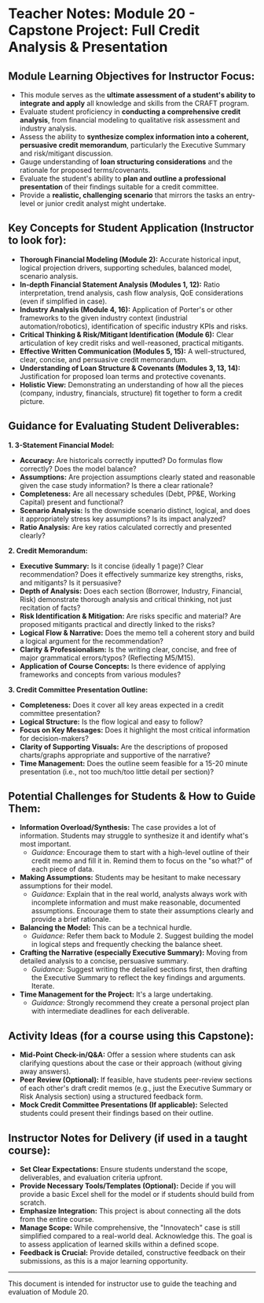 # Teacher Notes: Module 20 - Capstone Project: Full Credit Analysis & Presentation

## Module Learning Objectives for Instructor Focus:

*   This module serves as the **ultimate assessment of a student's ability to integrate and apply** all knowledge and skills from the CRAFT program.
*   Evaluate student proficiency in **conducting a comprehensive credit analysis**, from financial modeling to qualitative risk assessment and industry analysis.
*   Assess the ability to **synthesize complex information into a coherent, persuasive credit memorandum**, particularly the Executive Summary and risk/mitigant discussion.
*   Gauge understanding of **loan structuring considerations** and the rationale for proposed terms/covenants.
*   Evaluate the student's ability to **plan and outline a professional presentation** of their findings suitable for a credit committee.
*   Provide a **realistic, challenging scenario** that mirrors the tasks an entry-level or junior credit analyst might undertake.

## Key Concepts for Student Application (Instructor to look for):

*   **Thorough Financial Modeling (Module 2):** Accurate historical input, logical projection drivers, supporting schedules, balanced model, scenario analysis.
*   **In-depth Financial Statement Analysis (Modules 1, 12):** Ratio interpretation, trend analysis, cash flow analysis, QoE considerations (even if simplified in case).
*   **Industry Analysis (Module 4, 16):** Application of Porter's or other frameworks to the given industry context (industrial automation/robotics), identification of specific industry KPIs and risks.
*   **Critical Thinking & Risk/Mitigant Identification (Module 6):** Clear articulation of key credit risks and well-reasoned, practical mitigants.
*   **Effective Written Communication (Modules 5, 15):** A well-structured, clear, concise, and persuasive credit memorandum.
*   **Understanding of Loan Structure & Covenants (Modules 3, 13, 14):** Justification for proposed loan terms and protective covenants.
*   **Holistic View:** Demonstrating an understanding of how all the pieces (company, industry, financials, structure) fit together to form a credit picture.

## Guidance for Evaluating Student Deliverables:

**1. 3-Statement Financial Model:**
*   **Accuracy:** Are historicals correctly inputted? Do formulas flow correctly? Does the model balance?
*   **Assumptions:** Are projection assumptions clearly stated and reasonable given the case study information? Is there a clear rationale?
*   **Completeness:** Are all necessary schedules (Debt, PP&E, Working Capital) present and functional?
*   **Scenario Analysis:** Is the downside scenario distinct, logical, and does it appropriately stress key assumptions? Is its impact analyzed?
*   **Ratio Analysis:** Are key ratios calculated correctly and presented clearly?

**2. Credit Memorandum:**
*   **Executive Summary:** Is it concise (ideally 1 page)? Clear recommendation? Does it effectively summarize key strengths, risks, and mitigants? Is it persuasive?
*   **Depth of Analysis:** Does each section (Borrower, Industry, Financial, Risk) demonstrate thorough analysis and critical thinking, not just recitation of facts?
*   **Risk Identification & Mitigation:** Are risks specific and material? Are proposed mitigants practical and directly linked to the risks?
*   **Logical Flow & Narrative:** Does the memo tell a coherent story and build a logical argument for the recommendation?
*   **Clarity & Professionalism:** Is the writing clear, concise, and free of major grammatical errors/typos? (Reflecting M5/M15).
*   **Application of Course Concepts:** Is there evidence of applying frameworks and concepts from various modules?

**3. Credit Committee Presentation Outline:**
*   **Completeness:** Does it cover all key areas expected in a credit committee presentation?
*   **Logical Structure:** Is the flow logical and easy to follow?
*   **Focus on Key Messages:** Does it highlight the most critical information for decision-makers?
*   **Clarity of Supporting Visuals:** Are the descriptions of proposed charts/graphs appropriate and supportive of the narrative?
*   **Time Management:** Does the outline seem feasible for a 15-20 minute presentation (i.e., not too much/too little detail per section)?

## Potential Challenges for Students & How to Guide Them:

*   **Information Overload/Synthesis:** The case provides a lot of information. Students may struggle to synthesize it and identify what's most important.
    *   *Guidance:* Encourage them to start with a high-level outline of their credit memo and fill it in. Remind them to focus on the "so what?" of each piece of data.
*   **Making Assumptions:** Students may be hesitant to make necessary assumptions for their model.
    *   *Guidance:* Explain that in the real world, analysts always work with incomplete information and must make reasonable, documented assumptions. Encourage them to state their assumptions clearly and provide a brief rationale.
*   **Balancing the Model:** This can be a technical hurdle.
    *   *Guidance:* Refer them back to Module 2. Suggest building the model in logical steps and frequently checking the balance sheet.
*   **Crafting the Narrative (especially Executive Summary):** Moving from detailed analysis to a concise, persuasive summary.
    *   *Guidance:* Suggest writing the detailed sections first, then drafting the Executive Summary to reflect the key findings and arguments. Iterate.
*   **Time Management for the Project:** It's a large undertaking.
    *   *Guidance:* Strongly recommend they create a personal project plan with intermediate deadlines for each deliverable.

## Activity Ideas (for a course using this Capstone):

*   **Mid-Point Check-in/Q&A:** Offer a session where students can ask clarifying questions about the case or their approach (without giving away answers).
*   **Peer Review (Optional):** If feasible, have students peer-review sections of each other's draft credit memos (e.g., just the Executive Summary or Risk Analysis section) using a structured feedback form.
*   **Mock Credit Committee Presentations (If applicable):** Selected students could present their findings based on their outline.

## Instructor Notes for Delivery (if used in a taught course):

*   **Set Clear Expectations:** Ensure students understand the scope, deliverables, and evaluation criteria upfront.
*   **Provide Necessary Tools/Templates (Optional):** Decide if you will provide a basic Excel shell for the model or if students should build from scratch.
*   **Emphasize Integration:** This project is about connecting all the dots from the entire course.
*   **Manage Scope:** While comprehensive, the "Innovatech" case is still simplified compared to a real-world deal. Acknowledge this. The goal is to assess application of learned skills within a defined scope.
*   **Feedback is Crucial:** Provide detailed, constructive feedback on their submissions, as this is a major learning opportunity.

---
This document is intended for instructor use to guide the teaching and evaluation of Module 20.
